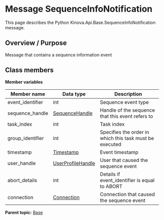 # Message SequenceInfoNotification

This page describes the Python Kinova.Api.Base.SequenceInfoNotification message.

## Overview / Purpose

Message that contains a sequence information event

## Class members

 **Member variables** 

|Member name|Data type|Description|
|-----------|---------|-----------|
|event\_identifier|int|Sequence event type|
|sequence\_handle| [SequenceHandle](msg_Base_SequenceHandle.md#)|Handle of the sequence that this event refers to|
|task\_index|int|Task index|
|group\_identifier|int|Specifies the order in which this task must be executed|
|timestamp| [Timestamp](msg_Common_Timestamp.md#)|Event timestamp|
|user\_handle| [UserProfileHandle](msg_Common_UserProfileHandle.md#)|User that caused the sequence event|
|abort\_details|int|Details if event\_identifier is equal to ABORT|
|connection| [Connection](msg_Common_Connection.md#)|Connection that caused the sequence event|

**Parent topic:** [Base](../references/summary_Base.md)

